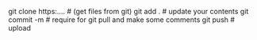 git clone https:....  # (get files from git)
git add .   # update your contents
git commit -m # require for git pull and make some comments
git push # upload

